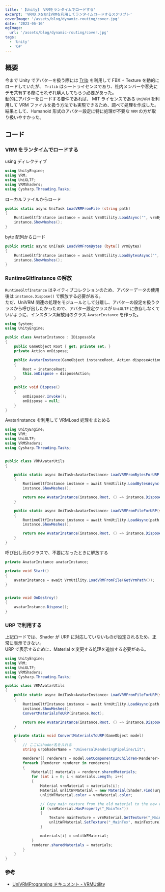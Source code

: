 ```yaml
---
title: '【Unity】 VRMをランタイムでロードする'
excerpt: 'VRM0.XをUniVRMを利用してランタイムロードするスクリプト'
coverImage: '/assets/blog/dynamic-routing/cover.jpg'
date: '2023-06-16'
ogImage:
  url: '/assets/blog/dynamic-routing/cover.jpg'
tags:
  - 'Unity'
  - 'C#'
---
```


## 概要

今まで Unity でアバターを扱う際には [Trlib](https://assetstore.unity.com/packages/tools/modeling/trilib-2-model-loading-package-157548?locale=ja-JP) を利用して FBX + Texture を動的にロードしていたが、 `Trilib` はシートライセンスであり、社内メンバーや客先にデモ共有する際にそれぞれ購入してもらう必要があった。  
動的にアバターをロードする要件であれば、 MIT ライセンスである `UniVRM` を利用して VRM ファイルを扱う方法でも実現できるため、調べて処理を作成した。  
結果として、Humanoid 形式のアバター設定に特に処理が不要な `VRM` の方が取り扱いやすかった。

## コード

### VRM をランタイムでロードする

using ディレクティブ

```cs
using UnityEngine;
using VRM;
using UniGLTF;
using VRMShaders;
using Cysharp.Threading.Tasks;
```

ローカルファイルからロード

```cs
public static async UniTask LoadVRMFromFile (string path)
{
    RuntimeGltfInstance instance = await VrmUtility.LoadAsync("", vrmBytes, new RuntimeOnlyAwaitCaller());
    instance.ShowMeshes();
}
```

byte 配列からロード

```cs
public static async UniTask LoadVRMFromBytes (byte[] vrmBytes)
{
    RuntimeGltfInstance instance = await VrmUtility.LoadBytesAsync("", vrmBytes, new RuntimeOnlyAwaitCaller());
    instance.ShowMeshes();
}
```

### RuntimeGltfInstance の解放

`RuntimeGltfInstance` はネイティブコレクションのため、アバターデータの使用後は `instance.Dispose()` で解放する必要がある。  
ただ、UniVRM 関連の処理をモジュールとして分離し、アバターの設定を扱うクラスから呼び出したかったので、アバター設定クラスが `UniGLTF` に依存しなくていいように、インスタンス解放用のクラス `AvatarInstance` を作った。

```cs
using System;
using UnityEngine;

public class AvatarInstance : IDisposable
{
    public GameObject Root { get; private set; }
    private Action onDispose;

    public AvatarInstance(GameObject instanceRoot, Action disposeAction)
    {
        Root = instanceRoot;
        this.onDispose = disposeAction;
    }

    public void Dispose()
    {
        onDispose?.Invoke();
        onDispose = null;
    }
}
```

AvatarInstance を利用して VRMLoad 処理をまとめる

```cs
using UnityEngine;
using VRM;
using UniGLTF;
using VRMShaders;
using Cysharp.Threading.Tasks;


public class VRMAvatarUtils
{

    public static async UniTask<AvatarInstance> LoadVRMFromBytesForURP (byte[] vrmBytes)
    {
        RuntimeGltfInstance instance = await VrmUtility.LoadBytesAsync("", vrmBytes, new RuntimeOnlyAwaitCaller());
        instance.ShowMeshes();

        return new AvatarInstance(instance.Root, () => instance.Dispose());
    }

    public static async UniTask<AvatarInstance> LoadVRMFromFileForURP(string path)
    {
        RuntimeGltfInstance instance = await VrmUtility.LoadAsync(path, new RuntimeOnlyAwaitCaller());
        instance.ShowMeshes();

        return new AvatarInstance(instance.Root, () => instance.Dispose());
    }
}
```

呼び出し元のクラスで、不要になったときに解放する

```cs
private AvatarInstance avatarInstance;

private void Start()
{
    avatarInstance = await VrmUtility.LoadVRMFromFile(GetVrmPath());
}


private void OnDestroy()
{
    avatarInstance.Dispose();
}
```

### URP で利用する

上記ロードでは、Shader が URP に対応していないものが設定されるため、正常に表示できない。  
URP で表示するために、Material を変更する処理を追加する必要がある。

```cs
using UnityEngine;
using VRM;
using UniGLTF;
using VRMShaders;
using Cysharp.Threading.Tasks;

public class VRMAvatarUtils
{
    public static async UniTask<AvatarInstance> LoadVRMFromFileForURP(string path)
    {
        RuntimeGltfInstance instance = await VrmUtility.LoadAsync(path, new RuntimeOnlyAwaitCaller());
        instance.ShowMeshes();
        ConvertMaterialsToURP(instance.Root);

        return new AvatarInstance(instance.Root, () => instance.Dispose());
    }

    private static void ConvertMaterialsToURP(GameObject model)
    {
        // ここにshader名を入れる
        string urpShaderName = "UniversalRenderingPipeline/Lit";

        Renderer[] renderers = model.GetComponentsInChildren<Renderer>();
        foreach (Renderer renderer in renderers)
        {
            Material[] materials = renderer.sharedMaterials;
            for (int i = 0; i < materials.Length; i++)
            {
                Material vrmMaterial = materials[i];
                Material unlitWFMaterial = new Material(Shader.Find(urpShaderName));
                unlitWFMaterial.color = vrmMaterial.color;

                // Copy main texture from the old material to the new one
                if (vrmMaterial.HasProperty("_MainTex"))
                {
                    Texture mainTexture = vrmMaterial.GetTexture("_MainTex");
                    unlitWFMaterial.SetTexture("_MainTex", mainTexture);
                }

                materials[i] = unlitWFMaterial;
            }
            renderer.sharedMaterials = materials;
        }
    }
}
```

### 参考

- [UniVRMPrograming ドキュメント - VRMUtility](https://vrm-c.github.io/UniVRM/ja/api/0_95_highlevel.html#id1)
